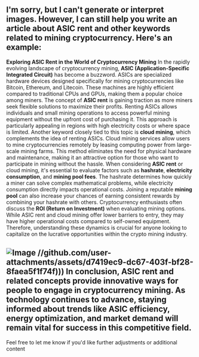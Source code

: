 I'm sorry, but I can't generate or interpret images. However, I can still help you write an article about ASIC rent and other keywords related to mining cryptocurrency. Here's an example:
---
**Exploring ASIC Rent in the World of Cryptocurrency Mining**
In the rapidly evolving landscape of cryptocurrency mining, **ASIC (Application-Specific Integrated Circuit)** has become a buzzword. ASICs are specialized hardware devices designed specifically for mining cryptocurrencies like Bitcoin, Ethereum, and Litecoin. These machines are highly efficient compared to traditional CPUs and GPUs, making them a popular choice among miners.
The concept of **ASIC rent** is gaining traction as more miners seek flexible solutions to maximize their profits. Renting ASICs allows individuals and small mining operations to access powerful mining equipment without the upfront cost of purchasing it. This approach is particularly appealing in regions with high electricity costs or where space is limited.
Another keyword closely tied to this topic is **cloud mining**, which complements the idea of renting ASICs. Cloud mining services allow users to mine cryptocurrencies remotely by leasing computing power from large-scale mining farms. This method eliminates the need for physical hardware and maintenance, making it an attractive option for those who want to participate in mining without the hassle.
When considering **ASIC rent** or cloud mining, it's essential to evaluate factors such as **hashrate**, **electricity consumption**, and **mining pool fees**. The hashrate determines how quickly a miner can solve complex mathematical problems, while electricity consumption directly impacts operational costs. Joining a reputable **mining pool** can also increase your chances of earning consistent rewards by combining your hashrate with others.
Cryptocurrency enthusiasts often discuss the **ROI (Return on Investment)** when evaluating mining options. While ASIC rent and cloud mining offer lower barriers to entry, they may have higher operational costs compared to self-owned equipment. Therefore, understanding these dynamics is crucial for anyone looking to capitalize on the lucrative opportunities within the crypto mining industry.

![Image](https://github.com/user-attachments/assets/d7419ec9-dc67-403f-bf28-8faea5f1f74f)
 //github.com/user-attachments/assets/d7419ec9-dc67-403f-bf28-8faea5f1f74f)))
In conclusion, **ASIC rent** and related concepts provide innovative ways for people to engage in cryptocurrency mining. As technology continues to advance, staying informed about trends like **ASIC efficiency**, **energy optimization**, and **market demand** will remain vital for success in this competitive field.
---
Feel free to let me know if you'd like further adjustments or additional content
